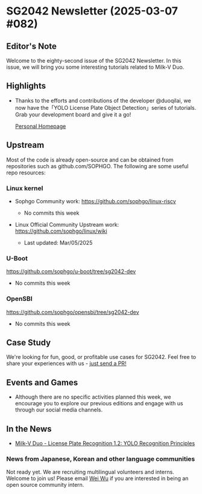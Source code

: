 # SG2042 Newsletter (2025-03-07 #082)

## Editor's Note

Welcome to the eighty-second issue of the SG2042 Newsletter. In this issue, we will bring you some interesting tutorials related to Milk-V Duo. 

## Highlights

+ Thanks to the efforts and contributions of the developer @duoqilai, we now have the「YOLO License Plate Object Detection」series of tutorials. Grab your development board and give it a go!

  [Personal Homepage](https://space.bilibili.com/1829697)

## Upstream

Most of the code is already open-source and can be obtained from repositories such as github.com/SOPHGO. The following are some useful repo resources:

### Linux kernel

+ Sophgo Community work: https://github.com/sophgo/linux-riscv

  + No commits this week

+ Linux Official Community Upstream work: https://github.com/sophgo/linux/wiki

  + Last updated: Mar/05/2025


### U-Boot

https://github.com/sophgo/u-boot/tree/sg2042-dev

+ No commits this week

### OpenSBI

https://github.com/sophgo/opensbi/tree/sg2042-dev

+ No commits this week

## Case Study

We're looking for fun, good, or profitable use cases for SG2042. Feel free to share your experiences with us - [just send a PR!](https://github.com/sophgocommunity/SG2042-Newsletter/pulls)

## Events and Games

- Although there are no specific activities planned this week, we encourage you to explore our previous editions and engage with us through our social media channels.


## In the News

+ [Milk-V Duo - License Plate Recognition 1.2: YOLO Recognition Principles][news-1]

[news-1]:https://www.bilibili.com/video/BV1SU97YrEba

### News from Japanese, Korean and other language communities

Not ready yet. We are recruiting multilingual volunteers and interns. Welcome to join us! Please email [Wei Wu](mailto:wuwei2016@iscas.ac.cn) if you are interested in being an open source community intern.